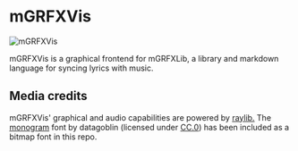 # mGRFXVis
![mGRFXVis](https://github.com/HooBearB/GRFXVis/assets/37194340/c798ea11-51af-48be-a1be-d8234377caab)

mGRFXVis is a graphical frontend for mGRFXLib, a library and markdown language for syncing lyrics with music.

## Media credits
mGRFXVis' graphical and audio capabilities are powered by [raylib.](https://www.raylib.com/)
The [monogram](https://datagoblin.itch.io/monogram) font by datagoblin (licensed under [CC.0](https://creativecommons.org/publicdomain/zero/1.0/)) has been included as a bitmap font in this repo.
